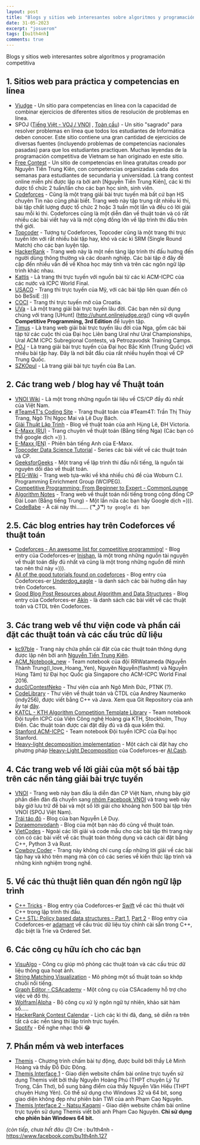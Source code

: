 ```yaml
---
layout: post
title: "Blogs y sitios web interesantes sobre algoritmos y programación competitiva"
date: 31-05-2023
excerpt: "josuerom"
tags: [bu1th4nh]
comments: true
---
```

Blogs y sitios web interesantes sobre algoritmos y programación competitiva

## 1. Sitios web para práctica y competencias en línea
   * [Vjudge](https://vjudge.net/) - Un sitio para competencias en línea con la capacidad de combinar ejercicios de diferentes sitios de resolución de problemas en línea.
   * SPOJ ([Tiếng Việt - VOJ / VNOI](http://vn.spoj.com) , [Toàn cầu](https://www.spoj.com/)) - Un sitio "sagrado" para resolver problemas en línea que todos los estudiantes de Informática deben conocer. Este sitio contiene una gran cantidad de ejercicios de diversas fuentes (incluyendo problemas de competencias nacionales pasadas) para que los estudiantes practiquen. Muchas leyendas de la programación competitiva de Vietnam se han originado en este sitio.
   * [Free Contest](https://freecontest.xyz/home) - Un sitio de competencias en línea gratuitas creado por Nguyễn Tiến Trung Kiên, con competencias organizadas cada dos semanas para estudiantes de secundaria y universidad.
      Là trang contest online miễn phí được lập ra bởi anh [Nguyễn Tiến Trung Kiên], các kì thi được tổ chức 2 tuần/lần cho các bạn học sinh, sinh viên.
   * [Codeforces](https://codeforces.com/) - Cũng là một trang giải bài trực tuyến mà bất cứ bạn HS chuyên Tin nào cũng phải biết. Trang web này tập trung rất nhiều kì thi, bài tập chất lượng được tổ chức 2 hoặc 3 tuần một lần và đều có lời giải sau mỗi kì thi. Codeforces cũng là một diễn đàn về thuật toán và có rất nhiều các bài viết hay và là một cộng đồng lớn về lập trình thi đấu trên thế giới.
   * [Topcoder](https://www.topcoder.com/) - Tương tự Codeforces, Topcoder cũng là một trang thi trực tuyến lớn với rất nhiều bài tập hay, khó và các kì SRM (Single Round Match) cho các bạn luyện tập.
   * [HackerRank](https://www.hackerrank.com/) - Trang web này là một nền tảng lập trình thi đấu hướng đến người dùng thông thường và các doanh nghiệp. Các bài tập ở đây đề cập đến nhiều vấn đề về Khoa học máy tính và trên các ngôn ngữ lập trình khác nhau.
   * [Kattis](https://open.kattis.com) - Là trang thi trực tuyến với nguồn bài từ các kì ACM-ICPC của các nước và ICPC World Final.
   * [USACO](http://www.usaco.org/) - Trang thi trực tuyến của Mỹ, với các bài tập liên quan đến cô bò BeSsiE :)))
   * [COCI](http://www.hsin.hr/coci/) - Trang thi trực tuyến mở của Croatia.
   * [UVa](https://uva.onlinejudge.org/) - Là một trang giải bài trực tuyến lâu đời. Các bạn nên sử dụng chúng với trang [UHunt]  (http://uhunt.onlinejudge.org/) cùng với quyển **Competitive Programming, 3rd Edition** để luyện tập.
   * [Timus](http://acm.timus.ru/) - Là trang web giải bài trực tuyến lâu đời của Nga, gồm các bài tập từ các cuộc thi của Đại học Liên bang Ural như Ural Championships, Ural ACM ICPC Subregional Contests, và Petrozavodsk Training Camps.
   * [POJ](http://poj.org/) - Là trang giải bài trực tuyến của Đại học Bắc Kinh (Trung Quốc) với nhiều bài tập hay. Đây là nơi bắt đầu của rất nhiều huyền thoại về CP Trung Quốc. 
   * [SZKOpul](https://szkopul.edu.pl/p/default/problemset_eng) - Là trang giải bài tực tuyến của Ba Lan.

## 2. Các trang web / blog hay về Thuật toán
   * [VNOI Wiki](vnoi.info/wiki/home) - Là một trong những nguồn tài liệu về CS/CP đầy đủ nhất của Việt Nam.
   * [#Team4T's Coding Site](https://thuytrangcoding.wordpress.com/) - Trang thuật toán của #Team4T: Trần Thị Thùy Trang, Ngô Thị Ngọc Mai và Lê Duy Bách.
   * [Giải Thuật Lập Trình](http://www.giaithuatlaptrinh.com/?page_id=4) - Blog về thuật toán của anh Hùng Lê, ĐH Victoria.
   * [E-Maxx (RU)](http://emaxx.ru) - Trang chuyên về thuật toán (Bằng tiếng Nga) (Các bạn có thể google dịch =)) ).
   * [E-Maxx (EN)](http://cp-algorithms.com/) - Phiên bản tiếng Anh của E-Maxx.  
   * [Topcoder Data Science Tutorial](https://www.topcoder.com/community/data-science/data-science-tutorials/) - Series các bài viết về các thuật toán và CP.
   * [GeeksforGeeks](https://www.geeksforgeeks.org) - Một trang về lập trình thi đấu nổi tiếng, là nguồn tài nguyên dồi dào về thuật toán.
   * [PEG-Wiki](http://wcipeg.com/wiki/Main_Page) - Trang web tựa-wiki về khá nhiều chủ đề của Woburn C.I. Programming Enrichment Group (WCIPEG).
   * [Competitive Programming: From Beginner to Expert - CommonLounge](https://www.commonlounge.com/discussion/5d2822257dfa49328d85fd27cf114441/main?r=fbp&p=cp)
   * [Algorithm Notes](http://www.csie.ntnu.edu.tw/~u91029/) - Trang web về thuật toán nổi tiếng trong cộng đồng CP Đài Loan (Bằng tiếng Trung) - Một lần nữa các bạn hãy Google dịch =))).
   * [CodeBabe]() - À cái này thì........ ( ͡° ͜ʖ ͡°) `tự google đi bạn`

## 2.5. Các blog entries hay trên Codeforces về thuật toán   
   * [Codeforces - An awesome list for competitive programming!](https://codeforces.com/blog/entry/23054?mobile=false&locale=en) - Blog entry của Codeforces-er [lnishan](https://codeforces.com/profile/lnishan), là một trong những nguồn tài nguyên về thuật toán đầy đủ nhất và cũng là một trong những nguồn để mình tạo nên thứ này =))).
   * [All of the good tutorials found on codeforces](https://codeforces.com/blog/entry/57282) - Blog entry của Codeforces-er [Underdog_eagle](https://codeforces.com/profile/Underdog_eagle) - là danh sách các bài hướng dẫn hay trên Codeforces.
   * [Good Blog Post Resources about Algorithm and Data Structures](https://codeforces.com/blog/entry/13529) - Blog entry của Codeforces-er [Akin](https://codeforces.com/profile/Akin) - là danh sách các bài viết về các thuật toán và CTDL trên Codeforces.


## 3. Các trang web về thư viện code và phần cái đặt các thuật toán và các cấu trúc dữ liệu
   * [kc97ble](https://sites.google.com/site/kc97ble/) - Trang này chứa phần cài đặt của các thuật toán thông dụng được lập nên bởi anh [Nguyễn Tiến Trung Kiên](https://www.facebook.com/nttkien).
   * [ACM_Notebook_new](https://github.com/ngthanhtrung23/ACM_Notebook_new) - Team notebook của đội RRWatameda (Nguyễn Thành Trung(I_love_Hoang_Yen), Nguyên Nguyễn(flashmt) và Nguyễn Hùng Tâm) từ Đại học Quốc gia Singapore cho ACM-ICPC World Final 2016.
   * [duc0/ContestNeko](https://github.com/duc0/ContestNeko) - Thư viện của anh Ngô Minh Đức, PTNK (?).
   * [CodeLibrary](http://code-library.herokuapp.com/) - Thư viện về thuật toán và CTDL của Andrey Naumenko (indy256), được viết bằng C++ và Java. Xem qua Git Repository của anh ấy tại [đây](https://github.com/indy256/codelibrary).
   * [KATCL - KTH Algorithm Competition Template Library](https://github.com/kth-competitive-programming/kactl) - Team notebook Đội tuyển ICPC của Viện Công nghệ Hoàng gia KTH, Stockholm, Thụy Điển. Các thuật toán được cài đặt đầy đủ và đã qua kiểm thử.
   * [Stanford ACM-ICPC](https://github.com/jaehyunp/stanfordacm) - Team notebook Đội tuyển ICPC của Đại học Stanford.
   * [Heavy-light decomposition implementation](https://codeforces.com/blog/entry/22072) - Một cách cài đặt hay cho phương pháp [Heavy-Light Decomposition](https://vnoi.info/wiki/algo/data-structures/heavy-light-decomposition) của Codeforces-er [AI.Cash](https://codeforces.com/profile/Al.Cash).

## 4. Các trang web về lời giải của một số bài tập trên các nền tảng giải bài trực tuyến
   * [VNOI](http://vnoi.info/problems/list/) - Trang web này ban đầu là diễn đàn CP Việt Nam, nhưng bây giờ phần diễn đàn đã chuyển sang [nhóm Facebook VNOI](https://www.facebook.com/groups/VNOIForum/) và trang web này bây giờ lưu trữ đề bài và một số lời giải cho khoảng hơn 500 bài tập trên VNOI (SPOJ Việt Nam).
   * [Trái táo đỏ](https://traitaodo.wordpress.com/) - Blog của bạn Nguyễn Lê Duy.
   * [Doraemonvodanh](https://doraemonvodanh.wordpress.com/) - Blog của một bạn nào đó cũng về thuật toán.
   * [VietCodes](https://vietcodes.github.io/) - Ngoài các lời giải và code mẫu cho các bài tập thì trang này còn có các bài viết về các thuật toán thông dụng và cách cài đặt bằng C++, Python 3 và Rust.
   * [Cowboy Coder](https://cowboycoder.tech/) - Trang này không chỉ cung cấp những lời giải về các bài tập hay và khó trên mạng mà còn có các series về kiến thức lập trình và những kinh nghiệm trong nghề.

## 5. Về các thủ thuật liên quan đến ngôn ngữ lập trình
   * [C++ Tricks](https://codeforces.com/blog/entry/15643) - Blog entry của Codeforces-er [Swift](https://codeforces.com/profile/Swift) về các thủ thuật với C++ trong lập trình thi đấu.
   * [C++ STL: Policy based data structures - Part 1](https://codeforces.com/blog/entry/11080), [Part 2](http://codeforces.com/blog/entry/13279) - Blog entry của Codeforces-er [adamant](https://codeforces.com/profile/adamant) về cấu trúc dữ liệu tùy chỉnh cài sẵn trong C++, đặc biệt là Trie và Ordered Set.

## 6. Các công cụ hữu ích cho các bạn
   * [VisuAlgo](https://visualgo.net/vi) - Công cụ giúp mô phỏng các thuật toán và các cấu trúc dữ liệu thông qua hoạt ảnh.
   * [String Matching Visualization](http://whocouldthat.be/visualizing-string-matching/) - Mô phỏng một số thuật toán so khớp chuỗi nổi tiếng.
   * [Graph Editor - CSAcademy](https://csacademy.com/app/graph_editor/) - Một công cụ của CSAcademy hỗ trợ cho việc vẽ đồ thị.
   * [Wolfram|Alpha](https://wolframalpha.com) - Bộ công cụ xử lý ngôn ngữ tự nhiên, khảo sát hàm số.....
   * [HackerRank Contest Calendar](https://www.hackerrank.com/calendar) - Lịch các kì thi đã, đang, sẽ diễn ra trên tất cả các nền tảng thi lập trình trực tuyến.
   * [Spotify](https://open.spotify.com) - Để nghe nhạc thôi 😂

## 7. Phần mềm và web interfaces
   * [Themis](https://dsapblog.wordpress.com/2013/12/24/themis/) - Chương trình chấm bài tự động, được build bới thầy Lê Minh Hoàng và thầy Đỗ Đức Đông.
   * [Themis Interface 1](http://www.mediafire.com/file/s8as1dtbqas7cxj/JUDGER.zip) - Giao diện website chấm bài online trực tuyến sử dụng Themis viết bởi thầy Nguyễn Hoàng Phú (THPT chuyên Lý Tự Trọng, Cần Thơ), bổ sung bảng điểm của thầy Nguyễn Văn Hiếu (THPT chuyên Hưng Yên). Có thể sử dụng cho Windows 32 và 64 bit, song giao diện không đẹp như phiên bản TWI của anh Phạm Cao Nguyên.
   * [Themis Interface 2 - Natsu Kagami](https://github.com/natsukagami/themis-web-interface/releases) - Giao diện website chấm bài online trực tuyến sử dụng Themis viết bởi anh Phạm Cao Nguyên. **Chỉ sử dụng cho phiên bản Windows 64 bit.**


   _(còn tiếp, chưa hết đâu :wink:)_
   Cre : bu1th4nh - https://www.facebook.com/bu1th4nh.127